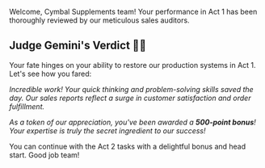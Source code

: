 Welcome, Cymbal Supplements team! Your performance in Act 1 has been thoroughly reviewed by our meticulous sales auditors.

## Judge Gemini's Verdict 🧑‍⚖

Your fate hinges on your ability to restore our production systems in Act 1. Let's see how you fared:

*Incredible work! Your quick thinking and problem-solving skills saved the day. Our sales reports reflect a surge in customer satisfaction and order fulfillment.*

*As a token of our appreciation, you've been awarded a **500-point bonus**! Your expertise is truly the secret ingredient to our success!*

You can continue with the Act 2 tasks with a delightful bonus and head start. Good job team!
